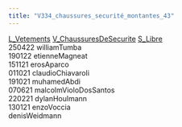 ```yaml
---
title: "V334_chaussures_securité_montantes_43"
---
```


[L_Vetements](notes/equipements/L_Vetements.md) [V_ChaussuresDeSecurite](notes/equipements/vetements/V_ChaussuresDeSecurite.md) [S_Libre](notes/statut/S_Libre.md)\
250422 williamTumba\
190122 etienneMagneat\
151121 erosAparco\
011021 claudioChiavaroli\
191021 muhamedAbdi\
070621 malcolmVioloDosSantos\
220221 dylanHoulmann\
130121 enzoVoccia\
denisWeidmann